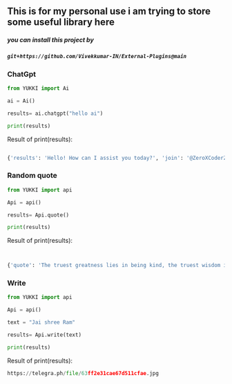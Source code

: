 ## This is for my personal use i am trying to store some useful library here


##### you can install this project by
#####  `git+https://github.com/Vivekkumar-IN/External-Plugins@main`


### ChatGpt


```python
from YUKKI import Ai

ai = Ai()

results= ai.chatgpt("hello ai")

print(results)
```
Result of print(results):

```python

{'results': 'Hello! How can I assist you today?', 'join': '@ZeroXCoderZChat', 'success': True}
```


### Random quote

```python
from YUKKI import api

Api = api()

results= Api.quote()

print(results)

```

Result of print(results):

```python


{'quote': 'The truest greatness lies in being kind, the truest wisdom in a happy mind.', 'author': 'Ella Wheeler Wilcox', 'join': '@ZeroXCoderZChat'}

```

### Write
```python
from YUKKI import api

Api = api()

text = "Jai shree Ram"

results= Api.write(text)

print(results)

```

Result of print(results):

```python
https://telegra.ph/file/63ff2e31cae67d511cfae.jpg
```